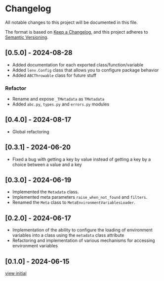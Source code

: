 # Changelog

All notable changes to this project will be documented in this file.

The format is based on [Keep a Changelog](https://keepachangelog.com/en/1.0.0/),
and this project adheres to [Semantic Versioning](https://semver.org/spec/v2.0.0.html).

## [0.5.0] - 2024-08-28
- Added documentation for each exported class/function/variable
- Added `lenv.Config` class that allows you to configure package behavior
- Added `ABCThrowable` class for future stuff

### Refactor
- Rename and expose `_TMetadata` as `TMetadata`
- Added `abc.py`, `types.py` and `errors.py` modules

## [0.4.0] - 2024-08-17
- Global refactoring

## [0.3.1] - 2024-06-20
- Fixed a bug with getting a key by value instead of getting a key by a choice between a value and a key

## [0.3.0] - 2024-06-19
- Implemented the `Metadata` class.
- Implemented meta parameters `raise_when_not_found` and `filters`.
- Renamed the `Meta` class to `MetaEnvironmentVariablesLoader`.

## [0.2.0] - 2024-06-17
- Implementation of the ability to configure the loading of environment variables into a class using the `metadata` class attribute
- Refactoring and implementation of various mechanisms for accessing environment variables

## [0.1.0] - 2024-06-15
[view initial](https://github.com/pkeorley/python-lenv/commits/v0.1.0)